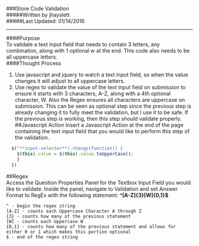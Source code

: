 ###Store Code Validation  
#####Written by jhayslett  
#####Last Updated: 01/14/2016  
___  
####Purpose  
To validate a text input field that needs to contain 3 letters, any combination, along with 1 optional w at the end. This code also needs to be all uppercase letters.  
####Thought Process  
1. Use javascript and jquery to watch a text input field, so when the value changes it will adjust to all uppercase letters.
2. Use regex to validate the value of the text input field on submission to ensure it starts with 3 characters, A-Z, along with a 4th optional character, W. Also the Regex ensures all characters are uppercase on submission. This can be seen as optional step since the previous step is already changing it to fully meet the validation, but I use it to be safe. If the previous step is working, then this step should validate properly.  
##Javascript Action
Insert a Javascript Action at the end of the page containing the text input field that you would like to perform this step of the validation.
```javascript
  $("**input-selector**).change(function() {  
    $(this).value = $(this).value.toUpperCase();  
    }  
  })  
```
##Regex  
Access the Question Properties Panel for the Textbox Input Field you would like to validate. Inside the panel, navigate to Validation and set Answer Format to RegEx with the following statement: **^[A-Z]{3}[W]{0,1}$**  
```  
^ - begin the regex string  
[A-Z] - counts each Uppercase Character A through Z  
{3} - counts how many of the previous statement  
[W] - counts each Uppercase W  
{0,1} - counts how many of the previous statement and allows for either 0 or 1 which makes this portion optional  
$ - end of the regex string  
```  
